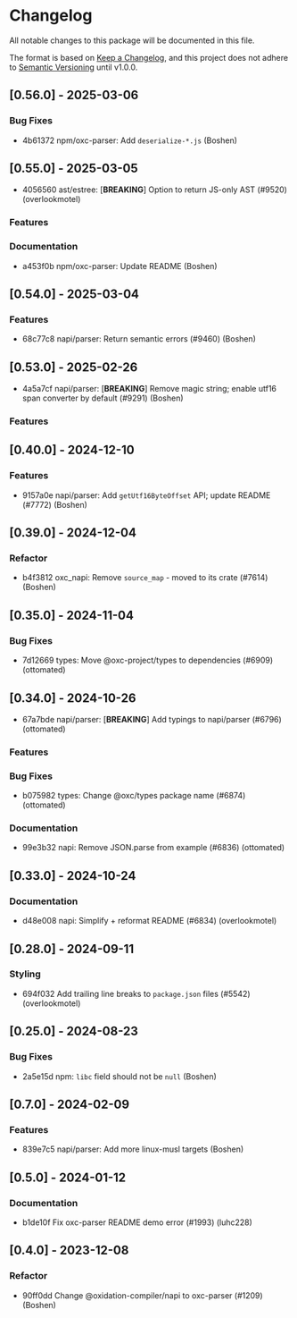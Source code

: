 # Changelog

All notable changes to this package will be documented in this file.

The format is based on [Keep a Changelog](https://keepachangelog.com/en/1.0.0/), and this project does not adhere to [Semantic Versioning](https://semver.org/spec/v2.0.0.html) until v1.0.0.

## [0.56.0] - 2025-03-06

### Bug Fixes

- 4b61372 npm/oxc-parser: Add `deserialize-*.js` (Boshen)

## [0.55.0] - 2025-03-05

- 4056560 ast/estree: [**BREAKING**] Option to return JS-only AST (#9520) (overlookmotel)

### Features


### Documentation

- a453f0b npm/oxc-parser: Update README (Boshen)

## [0.54.0] - 2025-03-04

### Features

- 68c77c8 napi/parser: Return semantic errors (#9460) (Boshen)

## [0.53.0] - 2025-02-26

- 4a5a7cf napi/parser: [**BREAKING**] Remove magic string; enable utf16 span converter by default (#9291) (Boshen)

### Features


## [0.40.0] - 2024-12-10

### Features

- 9157a0e napi/parser: Add `getUtf16ByteOffset` API; update README (#7772) (Boshen)

## [0.39.0] - 2024-12-04

### Refactor

- b4f3812 oxc_napi: Remove `source_map` - moved to its crate (#7614) (Boshen)

## [0.35.0] - 2024-11-04

### Bug Fixes

- 7d12669 types: Move @oxc-project/types to dependencies (#6909) (ottomated)

## [0.34.0] - 2024-10-26

- 67a7bde napi/parser: [**BREAKING**] Add typings to napi/parser (#6796) (ottomated)

### Features


### Bug Fixes

- b075982 types: Change @oxc/types package name (#6874) (ottomated)

### Documentation

- 99e3b32 napi: Remove JSON.parse from example (#6836) (ottomated)

## [0.33.0] - 2024-10-24

### Documentation

- d48e008 napi: Simplify + reformat README (#6834) (overlookmotel)

## [0.28.0] - 2024-09-11

### Styling
- 694f032 Add trailing line breaks to `package.json` files (#5542) (overlookmotel)

## [0.25.0] - 2024-08-23

### Bug Fixes

- 2a5e15d npm: `libc` field should not be `null` (Boshen)

## [0.7.0] - 2024-02-09

### Features

- 839e7c5 napi/parser: Add more linux-musl targets (Boshen)

## [0.5.0] - 2024-01-12

### Documentation
- b1de10f Fix oxc-parser README demo error (#1993) (luhc228)

## [0.4.0] - 2023-12-08

### Refactor
- 90ff0dd Change @oxidation-compiler/napi to oxc-parser (#1209) (Boshen)


